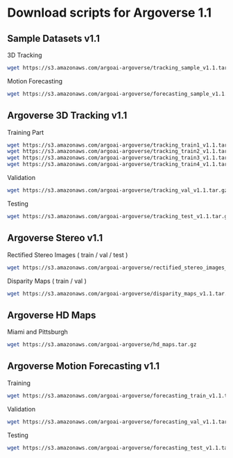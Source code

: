 # Download scripts for Argoverse 1.1

## Sample Datasets v1.1

3D Tracking

```bash
wget https://s3.amazonaws.com/argoai-argoverse/tracking_sample_v1.1.tar.gz
```

Motion Forecasting

```bash
wget https://s3.amazonaws.com/argoai-argoverse/forecasting_sample_v1.1.tar.gz
```

## Argoverse 3D Tracking v1.1

Training Part

```bash
wget https://s3.amazonaws.com/argoai-argoverse/tracking_train1_v1.1.tar.gz
wget https://s3.amazonaws.com/argoai-argoverse/tracking_train2_v1.1.tar.gz
wget https://s3.amazonaws.com/argoai-argoverse/tracking_train3_v1.1.tar.gz
wget https://s3.amazonaws.com/argoai-argoverse/tracking_train4_v1.1.tar.gz
```

Validation

```bash
wget https://s3.amazonaws.com/argoai-argoverse/tracking_val_v1.1.tar.gz
```

Testing

```bash
wget https://s3.amazonaws.com/argoai-argoverse/tracking_test_v1.1.tar.gz
```

## Argoverse Stereo v1.1

Rectified Stereo Images ( train / val / test )

```bash
wget https://s3.amazonaws.com/argoai-argoverse/rectified_stereo_images_v1.1.tar.gz
```

Disparity Maps ( train / val )

```bash
wget https://s3.amazonaws.com/argoai-argoverse/disparity_maps_v1.1.tar.gz
```

## Argoverse HD Maps

Miami and Pittsburgh

```bash
wget https://s3.amazonaws.com/argoai-argoverse/hd_maps.tar.gz
```

## Argoverse Motion Forecasting v1.1

Training

```bash
wget https://s3.amazonaws.com/argoai-argoverse/forecasting_train_v1.1.tar.gz
```

Validation

```bash
wget https://s3.amazonaws.com/argoai-argoverse/forecasting_val_v1.1.tar.gz
```

Testing

```bash
wget https://s3.amazonaws.com/argoai-argoverse/forecasting_test_v1.1.tar.gz
```
